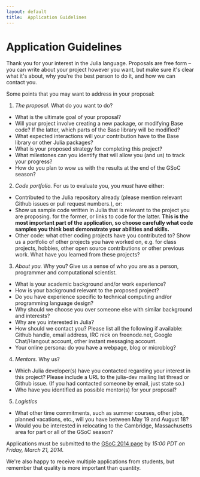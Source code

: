 ```yaml
---
layout: default
title:  Application Guidelines
---
```


# Application Guidelines

Thank you for your interest in the Julia language. Proposals are free form – you can write about your project however you want, but make sure it's clear what it's about, why you're the best person to do it, and how we can contact you.

Some points that you may want to address in your proposal:

1. *The proposal.* What do you want to do?
  - What is the ultimate goal of your proposal?
  - Will your project involve creating a new package, or modifying Base code? If the latter, which parts of the Base library will be modified?
  - What expected interactions will your contribution have to the Base library or other Julia packages?
  - What is your proposed strategy for completing this project?
  - What milestones can you identify that will allow you (and us) to track your progress?
  - How do you plan to wow us with the results at the end of the GSoC season?

2. *Code portfolio.* For us to evaluate you, you _must_ have either:
  - Contributed to the Julia repository already (please mention relevant Github issues or pull request numbers.), or:
  - Show us sample code written in Julia that is relevant to the project you are proposing.  for the former, or links to code for the latter. **This is the most important part of the application, so choose carefully what code samples you think best demonstrate your abilities and skills.**
  - Other code: what other coding projects have you contributed to? Show us a portfolio of other projects you have worked on, e.g. for class projects, hobbies, other open source contributions or other previous work. What have you learned from these projects?

3. *About you.* Why you? Give us a sense of who you are as a person, programmer and computational scientist.
  - What is your academic background and/or work experience?
  - How is your background relevant to the proposed project?
  - Do you have experience specific to technical computing and/or programming language design?
  - Why should we choose you over someone else with similar background and interests?
  - Why are you interested in Julia?
  - How should we contact you? Please list all the following if available: Github handle, email address, IRC nick on freenode.net, Google Chat/Hangout account, other instant messaging account.
  - Your online persona: do you have a webpage, blog or microblog?

4. *Mentors.* Why us?
  - Which Julia developer(s) have you contacted regarding your interest in this project? Please include a URL to the julia-dev mailing list thread or Github issue. (If you had contacted someone by email, just state so.)
  - Who have you identified as possible mentor(s) for your proposal?

5. *Logistics*
  - What other time commitments, such as summer courses, other jobs, planned vacations, etc., will you have between May 19 and August 18?
  - Would you be interested in relocating to the Cambridge, Massachusetts area for part or all of the GSoC season?

Applications must be submitted to the [GSoC 2014 page](http://www.google-melange.com/gsoc/homepage/google/gsoc2014) by *15:00 PDT on Friday, March 21, 2014.*

We're also happy to receive multiple applications from students, but remember that quality is more important than quantity.
